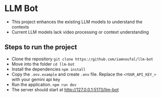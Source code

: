 # LLM Bot

- This project enhances the existing LLM models to understand the contexts
- Current LLM models lack video processing or context understanding

## Steps to run the project
- Clone the repository `git clone https://github.com/iamnoufal/llm-bot`
- Move into the folder `cd llm-bot`
- Install the dependencies `npm install`
- Copy the `.env.example` and create `.env` file. Replace the `<YOUR_API_KEY_>` with your gemini api key
- Run the application. `npm run dev`
- The server should start at http://127.0.0.1:5173/llm-bot
